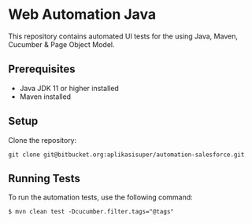 # Web Automation Java
This repository contains automated UI tests for the using Java, Maven, Cucumber & Page Object Model.
## Prerequisites
* Java JDK 11 or higher installed
* Maven installed
## Setup
Clone the repository:
```console
git clone git@bitbucket.org:aplikasisuper/automation-salesforce.git
```
## Running Tests
To run the automation tests, use the following command:
```console
$ mvn clean test -Dcucumber.filter.tags="@tags" 
```
